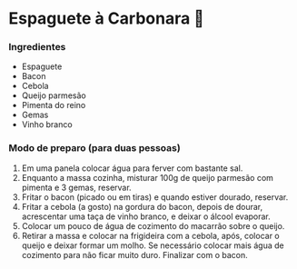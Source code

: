 # Espaguete à Carbonara :spaghetti:

### Ingredientes

- Espaguete
- Bacon
- Cebola
- Queijo parmesão
- Pimenta do reino
- Gemas
- Vinho branco 

### Modo de preparo (para duas pessoas)

1. Em uma panela colocar água para ferver com bastante sal.
2. Enquanto a massa cozinha, misturar 100g de queijo parmesão com pimenta e 3 gemas, reservar.
3. Fritar o bacon (picado ou em tiras) e quando estiver dourado, reservar.
4. Fritar a cebola (a gosto) na gordura do bacon, depois de dourar, acrescentar uma taça de vinho branco, e deixar o álcool evaporar.
5. Colocar um pouco de água de cozimento do macarrão sobre o queijo.
6. Retirar a massa e colocar na frigideira com a cebola, após, colocar o queijo e deixar formar um molho. Se necessário colocar mais água de cozimento para não ficar muito duro. Finalizar com o bacon.